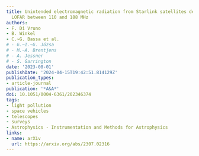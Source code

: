 ```yaml
---
title: Unintended electromagnetic radiation from Starlink satellites detected with
  LOFAR between 110 and 188 MHz
authors:
- F. Di Vruno
- B. Winkel
- C.~G. Bassa et al.
# - G.~I.~G. Józsa
# - M.~A. Brentjens
# - A. Jessner
# - S. Garrington
date: '2023-08-01'
publishDate: '2024-04-15T19:42:51.814129Z'
publication_types:
- article-journal
publication: '*A&A*'
doi: 10.1051/0004-6361/202346374
tags:
- light pollution
- space vehicles
- telescopes
- surveys
- Astrophysics - Instrumentation and Methods for Astrophysics
links:
- name: arXiv
  url: https://arxiv.org/abs/2307.02316
---
```

